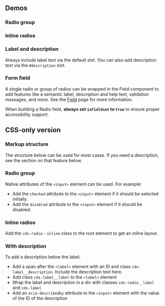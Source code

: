 <script setup>
import RadioGroup from '@/../component-demos/radio/examples/RadioGroup.vue';
import InlineRadios from '@/../component-demos/radio/examples/InlineRadios.vue';
import RadiosWithDescriptions from '@/../component-demos/radio/examples/RadiosWithDescriptions.vue';
import RadioGroupField from '@/../component-demos/radio/examples/RadioGroupField.vue';
</script>

## Demos

### Radio group

<cdx-demo-wrapper :force-reset="true" :force-controls="true">
<template v-slot:demo>
	<radio-group />
</template>

<template v-slot:code>

:::code-group

<<< @/../component-demos/radio/examples/RadioGroup.vue [NPM]

<<< @/../component-demos/radio/examples-mw/RadioGroup.vue [MediaWiki]

:::

</template>
</cdx-demo-wrapper>

### Inline radios

<cdx-demo-wrapper>
<template v-slot:demo>
	<inline-radios />
</template>

<template v-slot:code>

:::code-group

<<< @/../component-demos/radio/examples/InlineRadios.vue [NPM]

<<< @/../component-demos/radio/examples-mw/InlineRadios.vue [MediaWiki]

:::

</template>
</cdx-demo-wrapper>

### Label and description

Always include label text via the default slot. You can also add description text via the
`#description` slot.

<cdx-demo-wrapper>
<template v-slot:demo>
	<radios-with-descriptions />
</template>

<template v-slot:code>

<<< @/../component-demos/radio/examples/RadiosWithDescriptions.vue

</template>
</cdx-demo-wrapper>

### Form field

A single radio or group of radios can be wrapped in the Field component to add features
like a semantic label, description and help text, validation messages, and more. See the
[Field](./field.md) page for more information.

When building a Radio field, **always set `isFieldset` to `true`** to ensure proper accessibility
support.

<cdx-demo-wrapper>
<template v-slot:demo>
	<radio-group-field />
</template>

<template v-slot:code>

:::code-group

<<< @/../component-demos/radio/examples/RadioGroupField.vue [NPM]

<<< @/../component-demos/radio/examples-mw/RadioGroupField.vue [MediaWiki]

:::

</template>
</cdx-demo-wrapper>

## CSS-only version

### Markup structure

The structure below can be used for most cases. If you need a description, see the section on that
feature below.

<cdx-demo-wrapper>
<template v-slot:demo>
	<span class="cdx-radio">
		<input id="radio-css-only-1" class="cdx-radio__input" type="radio" name="radio-css-only">
		<span class="cdx-radio__icon"></span>
		<label class="cdx-radio__label" for="radio-css-only-1">
			Radio 1
		</label>
	</span>
</template>
<template v-slot:code>

```html
<span class="cdx-radio">
	<!-- <input> element with id, type, name, and any other necessary
	attributes. The actual input is visually hidden. -->
	<input id="radio-css-only-1" class="cdx-radio__input" type="radio" name="radio-css-only">
	<!-- Empty span that will be styled to look like a radio input. -->
	<span class="cdx-radio__icon"></span>
	<!-- Label with `for` attribute matching the input's id. -->
	<label class="cdx-radio__label" for="radio-css-only-1">
		Radio 1
	</label>
</span>
```

</template>
</cdx-demo-wrapper>

### Radio group

Native attributes of the `<input>` element can be used. For example:
- Add the `checked` attribute to the `<input>` element if it should be selected initially.
- Add the `disabled` attribute to the `<input>` element if it should be disabled.

<cdx-demo-wrapper>
<template v-slot:demo>
	<span class="cdx-radio">
		<input id="radio-group-css-only-1" class="cdx-radio__input" type="radio" name="radio-group-css-only">
		<span class="cdx-radio__icon"></span>
		<label class="cdx-radio__label" for="radio-group-css-only-1">
			Radio 1
		</label>
	</span>
	<span class="cdx-radio">
		<input id="radio-group-css-only-2" class="cdx-radio__input" type="radio" 	name="radio-group-css-only" checked>
		<span class="cdx-radio__icon"></span>
		<label class="cdx-radio__label" for="radio-group-css-only-2">
			Radio 2 (initially selected)
		</label>
	</span>
	<span class="cdx-radio">
		<input id="radio-group-css-only-3" class="cdx-radio__input" type="radio" name="radio-group-css-only">
		<span class="cdx-radio__icon"></span>
		<label class="cdx-radio__label" for="radio-group-css-only-3">
			Radio 3, which has a very long label that spans onto a second line to
			demonstrate what happens when text wraps
		</label>
	</span>
	<span class="cdx-radio">
		<input id="radio-group-css-only-4" class="cdx-radio__input" type="radio" 	name="radio-group-css-only"	disabled>
		<span class="cdx-radio__icon"></span>
		<label class="cdx-radio__label" for="radio-group-css-only-4">
			Radio 4 (disabled)
		</label>
	</span>
</template>
<template v-slot:code>

```html
<span class="cdx-radio">
	<input id="radio-group-css-only-1" class="cdx-radio__input" type="radio" name="radio-group-css-only">
	<span class="cdx-radio__icon"></span>
	<label class="cdx-radio__label" for="radio-group-css-only-1">
		Radio 1
	</label>
</span>
<span class="cdx-radio">
	<input id="radio-group-css-only-2" class="cdx-radio__input" type="radio" 	name="radio-group-css-only" checked>
	<span class="cdx-radio__icon"></span>
	<label class="cdx-radio__label" for="radio-group-css-only-2">
		Radio 2 (initially selected)
	</label>
</span>
<span class="cdx-radio">
	<input id="radio-group-css-only-3" class="cdx-radio__input" type="radio" name="radio-group-css-only">
<span class="cdx-radio__icon"></span>
	<label class="cdx-radio__label" for="radio-group-css-only-3">
		Radio 3, which has a very long label that spans onto a second line to
		demonstrate what happens when text wraps
	</label>
</span>
<span class="cdx-radio">
	<input id="radio-group-css-only-4" class="cdx-radio__input" type="radio" 	name="radio-group-css-only"	disabled>
	<span class="cdx-radio__icon"></span>
	<label class="cdx-radio__label" for="radio-group-css-only-4">
		Radio 4 (disabled)
	</label>
</span>
```

</template>
</cdx-demo-wrapper>

### Inline radios

Add the `cdx-radio--inline` class to the root element to get an inline layout.

<cdx-demo-wrapper>
<template v-slot:demo>
	<span class="cdx-radio cdx-radio--inline">
		<input id="radio-group-css-only-inline-1" class="cdx-radio__input" type="radio" name="radio-group-css-only-inline">
		<span class="cdx-radio__icon"></span>
		<label class="cdx-radio__label" for="radio-group-css-only-inline-1">
			Radio 1
		</label>
	</span>
	<span class="cdx-radio cdx-radio--inline">
		<input id="radio-group-css-only-inline-2" class="cdx-radio__input" type="radio" name="radio-group-css-only-inline" checked>
		<span class="cdx-radio__icon"></span>
		<label class="cdx-radio__label" for="radio-group-css-only-inline-2">
			Radio 2
		</label>
	</span>
</template>
<template v-slot:code>

```html
<span class="cdx-radio cdx-radio--inline">
	<input id="radio-group-css-only-inline-1" class="cdx-radio__input" type="radio" name="radio-group-css-only-inline">
	<span class="cdx-radio__icon"></span>
	<label class="cdx-radio__label" for="radio-group-css-only-inline-1">
		Radio 1
	</label>
</span>
<span class="cdx-radio cdx-radio--inline">
	<input id="radio-group-css-only-inline-2" class="cdx-radio__input" type="radio" name="radio-group-css-only-inline" checked>
	<span class="cdx-radio__icon"></span>
	<label class="cdx-radio__label" for="radio-group-css-only-inline-2">
		Radio 2
	</label>
</span>
```

</template>
</cdx-demo-wrapper>

### With description

To add a description below the label:
- Add a span after the `<label>` element with an ID and class `cdx-label__description`. Include the
  description text here.
- Add class `cdx-label__label` to the `<label>` element
- Wrap the label and description in a div with classes `cdx-radio__label` and `cdx-label`
- Add an `aria-describedby` attribute to the `<input>` element with the value of the ID of the
  description

<cdx-demo-wrapper>
<template v-slot:demo>
	<fieldset class="cdx-demo-radios-with-descriptions">
		<legend>Search completion</legend>
		<span class="cdx-radio">
			<input id="radio-group-css-only-description-1" class="cdx-radio__input" type="radio" name="radio-group-css-only-description" aria-describedby="cdx-description-css-1" checked>
			<span class="cdx-radio__icon"></span>
			<div class="cdx-radio__label cdx-label">
				<label for="radio-group-css-only-description-1" class="cdx-label__label">
					Default (recommended)
				</label>
				<span id="cdx-description-css-1" class="cdx-label__description">
					Corrects up to two typos. Removes redirects that are very similar to the main title.
				</span>
			</div>
		</span>
		<span class="cdx-radio">
			<input id="radio-group-css-only-description-2" class="cdx-radio__input" type="radio" name="radio-group-css-only-description" aria-describedby="cdx-description-css-2">
			<span class="cdx-radio__icon"></span>
			<div class="cdx-radio__label cdx-label">
				<label for="radio-group-css-only-description-2" class="cdx-label__label">
					Strict mode (advanced)
				</label>
				<span id="cdx-description-css-2" class="cdx-label__description">
					No typo correction. No accent folding. Strict matching.
				</span>
			</div>
		</span>
	</fieldset>
</template>
<template v-slot:code>

```html
<fieldset class="cdx-demo-radios-with-descriptions">
	<legend>Search completion</legend>
	<span class="cdx-radio">
		<input id="radio-group-css-only-description-1" class="cdx-radio__input" type="radio" name="radio-group-css-only-description" aria-describedby="cdx-description-css-1" checked>
		<span class="cdx-radio__icon"></span>
		<div class="cdx-radio__label cdx-label">
			<label for="radio-group-css-only-description-1" class="cdx-label__label">
				Default (recommended)
			</label>
			<span id="cdx-description-css-1" class="cdx-label__description">
				Corrects up to two typos. Removes redirects that are very similar to the main title.
			</span>
		</div>
	</span>
	<span class="cdx-radio">
		<input id="radio-group-css-only-description-2" class="cdx-radio__input" type="radio" name="radio-group-css-only-description" aria-describedby="cdx-description-css-2">
		<span class="cdx-radio__icon"></span>
		<div class="cdx-radio__label cdx-label">
			<label for="radio-group-css-only-description-2" class="cdx-label__label">
				Strict mode (advanced)
			</label>
			<span id="cdx-description-css-2" class="cdx-label__description">
				No typo correction. No accent folding. Strict matching.
			</span>
		</div>
	</span>
</fieldset>
```

</template>
</cdx-demo-wrapper>
